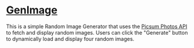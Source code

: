# [GenImage](https://genimage24.vercel.app/)

This is a simple Random Image Generator that uses the [Picsum Photos API](https://picsum.photos/) to fetch and display random images. Users can click the "Generate" button to dynamically load and display four random images.
